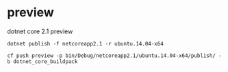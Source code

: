 # preview
dotnet core 2.1 preview 

~~~
dotnet publish -f netcoreapp2.1 -r ubuntu.14.04-x64
~~~

~~~
cf push preview -p bin/Debug/netcoreapp2.1/ubuntu.14.04-x64/publish/ -b dotnet_core_buildpack
~~~
